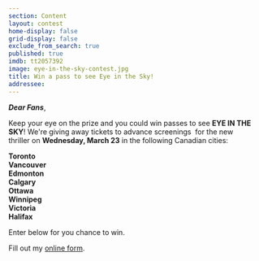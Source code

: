 ```yaml
---
section: Content
layout: contest
home-display: false
grid-display: false
exclude_from_search: true
published: true
imdb: tt2057392
image: eye-in-the-sky-contest.jpg
title: Win a pass to see Eye in the Sky!
addressee: 
---
```

_**Dear Fans**_,

Keep your eye on the prize and you could win passes to see **EYE IN THE SKY**! We're giving away tickets to advance screenings  for the new thriller on **Wednesday, March 23** in the following Canadian cities:

**Toronto  
Vancouver  
Edmonton  
Calgary  
Ottawa  
Winnipeg  
Victoria  
Halifax**

Enter below for you chance to win.

<div id="wufoo-r1q7ljz61j2ixyt">
Fill out my <a href="https://dearcastandcrew.wufoo.com/forms/r1q7ljz61j2ixyt">online form</a>.
</div>
<script type="text/javascript">var r1q7ljz61j2ixyt;(function(d, t) {
var s = d.createElement(t), options = {
'userName':'dearcastandcrew',
'formHash':'r1q7ljz61j2ixyt',
'autoResize':true,
'height':'467',
'async':true,
'host':'wufoo.com',
'header':'hide',
'ssl':true};
s.src = ('https:' == d.location.protocol ? 'https://' : 'http://') + 'www.wufoo.com/scripts/embed/form.js';
s.onload = s.onreadystatechange = function() {
var rs = this.readyState; if (rs) if (rs != 'complete') if (rs != 'loaded') return;
try { r1q7ljz61j2ixyt = new WufooForm();r1q7ljz61j2ixyt.initialize(options);r1q7ljz61j2ixyt.display(); } catch (e) {}};
var scr = d.getElementsByTagName(t)[0], par = scr.parentNode; par.insertBefore(s, scr);
})(document, 'script');</script>
